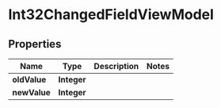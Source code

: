 

# Int32ChangedFieldViewModel


## Properties

| Name | Type | Description | Notes |
|------------ | ------------- | ------------- | -------------|
|**oldValue** | **Integer** |  |  |
|**newValue** | **Integer** |  |  |



